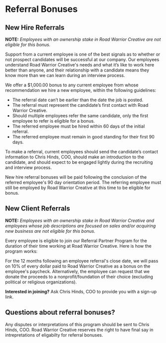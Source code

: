 # Referral Bonuses

## New Hire Referrals

__NOTE:__ *Employees with an ownership stake in Road Warrior Creative are not eligible for this bonus.*

Support from a current employee is one of the best signals as to whether or not prospect candidates will be successful at our company. Our employees understand Road Warrior Creative's needs and what it’s like to work here better than anyone, and their relationship with a candidate means they know more than we can learn during an interview process.

We offer a $1,000.00 bonus to any current employee from whose recommendation we hire a new employee, within the following guidelines:

* The referral date can’t be earlier than the date the job is posted.
* The referral must represent the candidate’s first contact with Road Warrior Creative.
* Should multiple employees refer the same candidate, only the first employee to refer is eligible for a bonus.
* The referred employee must be hired within 60 days of the initial referral. 
* The referred employee must remain in good standing for their first 90 days.

To make a referral, current employees should send the candidate’s contact information to Chris Hinds, COO, should make an introduction to the candidate, and should expect to be engaged lightly during the recruiting and interview process.  

New hire referral bonuses will be paid following the conclusion of the referred employee's 90 day orientation period.  The referring employee must still be employed by Road Warrior Creative at this time to be eligible for bonus.

## New Client Referrals

__NOTE:__ *Employees with an ownership stake in Road Warrior Creative and employees whose job descriptions are focused on sales and/or acquiring new business are not eligible for this bonus.*

Every employee is eligible to join our Referral Partner Program for the duration of their time working at Road Warrior Creative. Here is how the program works:

For the 12 months following an employee referral's close date, we will pass on 10% of every dollar paid to Road Warrior Creative as a bonus on the employee's paycheck. Alternatively, the employee can request that we donate the proceeds to a nonprofit/foundation of their choice (excluding political or religious organizations).

__Interested in joining?__ Ask Chris Hinds, COO to provide you with a sign-up link.

## Questions about referral bonuses?

Any disputes or interpretations of this program should be sent to Chris Hinds, COO.  Road Warrior Creative reserves the right to have final say in intrepretations of eligabilty for referral bonuses.
